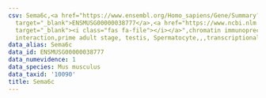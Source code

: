 ```yaml
---
csv: Sema6c,<a href="https://www.ensembl.org/Homo_sapiens/Gene/Summary?db=core;g=ENSMUSG00000038777"
  target="_blank">ENSMUSG00000038777</a>,<a href="https://www.ncbi.nlm.nih.gov/pubmed/25450459"
  target="_blank"><i class="fas fa-file"></i></a>",chromatin immunoprecipitation assay,direct
  interaction,prime adult stage, testis, Spermatocyte,,,transcriptional regulation,
data_alias: Sema6c
data_id: ENSMUSG00000038777
data_numevidence: 1
data_species: Mus musculus
data_taxid: '10090'
title: Sema6c
---
```

